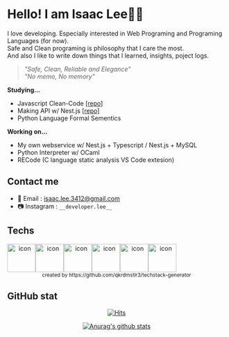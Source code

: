 # Hello! I am Isaac Lee👋🏻
I love developing. Especially interested in Web Programing and Programing Languages (for now).  
Safe and Clean programing is philosophy that I care the most.   
And also I like to write down things that I learned, insights, poject logs.

> _"Safe, Clean, Reliable and Elegance"_  
> _"No memo, No memory"_

**Studying...**
- Javascript Clean-Code [[repo]](https://github.com/Isaac-Lee/cleancode-javascript)
- Making API w/ Nest.js [[repo]](https://github.com/Isaac-Lee/nestjs-study)
- Python Language Formal Sementics

**Working on...**
- My own webservice w/ Nest.js + Typescript / Nest.js + MySQL
- Python Interpreter w/ OCaml
- RECode (C language static analysis VS Code extesion)

## Contact me

- 📧 Email : isaac.lee.3412@gmail.com
- 📷 Instagram : `__developer.lee__`
  
## Techs
<div align="center">
  <div style="display: flex; align-items: flex-start;"><img src="https://techstack-generator.vercel.app/python-icon.svg" alt="icon" width="65" height="65" /><img src="https://techstack-generator.vercel.app/java-icon.svg" alt="icon" width="65" height="65" /><img src="https://techstack-generator.vercel.app/js-icon.svg" alt="icon" width="65" height="65" /><img src="https://techstack-generator.vercel.app/ts-icon.svg" alt="icon" width="65" height="65" /><img src="https://techstack-generator.vercel.app/react-icon.svg" alt="icon" width="65" height="65" /><img src="https://techstack-generator.vercel.app/github-icon.svg" alt="icon" width="65" height="65" /></div>
  <sub>created by https://github.com/qkrdmstlr3/techstack-generator</sub>
</div>

## GitHub stat
<div align="center">
  
  [![Hits](https://hits.seeyoufarm.com/api/count/incr/badge.svg?url=https%3A%2F%2Fgithub.com%2FIsaac-Lee&count_bg=%23D3C392&title_bg=%23555555&icon=&icon_color=%23E7E7E7&title=hits&edge_flat=false)](https://hits.seeyoufarm.com)

  [![Anurag's github stats](https://github-readme-stats.vercel.app/api?username=Isaac-Lee)](https://github.com/anuraghazra/github-readme-stats)
  
</div>
